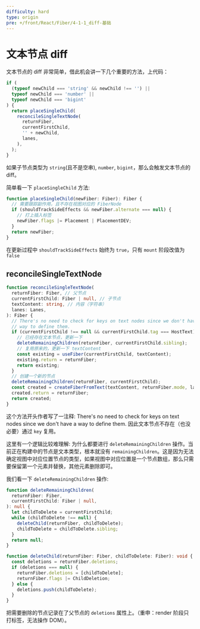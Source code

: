 ```yaml
---
difficulty: hard
type: origin
pre: +/front/React/Fiber/4-1-1_diff-基础
---
```


# 文本节点 diff

文本节点的 diff 非常简单，借此机会讲一下几个重要的方法，上代码：

```ts
if (
  (typeof newChild === 'string' && newChild !== '') ||
  typeof newChild === 'number' ||
  typeof newChild === 'bigint'
) {
  return placeSingleChild(
    reconcileSingleTextNode(
      returnFiber,
      currentFirstChild,
      '' + newChild,
      lanes,
    ),
  );
}
```

如果子节点类型为 `string`(且不是空串), `number`, `bigint`，那么会触发文本节点的 diff。

简单看一下 `placeSingleChild` 方法:

```ts
function placeSingleChild(newFiber: Fiber): Fiber {
  // 需要跟踪副作用，且不存在视图对应的 FiberNode
  if (shouldTrackSideEffects && newFiber.alternate === null) {
    // 打上插入标签
    newFiber.flags |= Placement | PlacementDEV;
  }
  return newFiber;
}
```

在更新过程中 `shouldTrackSideEffects` 始终为 `true`，只有 `mount` 阶段改值为 `false`

## reconcileSingleTextNode

```ts
function reconcileSingleTextNode(
  returnFiber: Fiber, // 父节点
  currentFirstChild: Fiber | null, // 子节点
  textContent: string, // 内容（字符串）
  lanes: Lanes,
): Fiber {
  // There's no need to check for keys on text nodes since we don't have a
  // way to define them.
  if (currentFirstChild !== null && currentFirstChild.tag === HostText) {
    // 已经存在文本节点，更新一下
    deleteRemainingChildren(returnFiber, currentFirstChild.sibling);
    // 复用原来的，更新一下 textContent
    const existing = useFiber(currentFirstChild, textContent);
    existing.return = returnFiber;
    return existing;
  }
  // 创建一个新的节点
  deleteRemainingChildren(returnFiber, currentFirstChild);
  const created = createFiberFromText(textContent, returnFiber.mode, lanes);
  created.return = returnFiber;
  return created;
}
```

这个方法开头作者写了一注释: There's no need to check for keys on text nodes since we don't have a way to define them. 因此文本节点不存在（也没必要）通过 `key` 复用。

这里有一个逻辑比较难理解: 为什么都要进行 `deleteRemainingChildren` 操作。当前正在构建中的节点是文本类型，根本就没有 `remainingChildren`。这是因为无法确定视图中对应位置节点的类型，如果视图中对应位置是一个节点数组，那么只需要保留第一个元素并替换，其他元素删除即可。

我们看一下 `deleteRemainingChildren` 操作:

```ts
function deleteRemainingChildren(
  returnFiber: Fiber,
  currentFirstChild: Fiber | null,
): null {
  let childToDelete = currentFirstChild;
  while (childToDelete !== null) {
    deleteChild(returnFiber, childToDelete);
    childToDelete = childToDelete.sibling;
  }
  return null;
}

function deleteChild(returnFiber: Fiber, childToDelete: Fiber): void {
  const deletions = returnFiber.deletions;
  if (deletions === null) {
    returnFiber.deletions = [childToDelete];
    returnFiber.flags |= ChildDeletion;
  } else {
    deletions.push(childToDelete);
  }
}
```

把需要删除的节点记录在了父节点的 `deletions` 属性上。（重申：render 阶段只打标签，无法操作 DOM）。